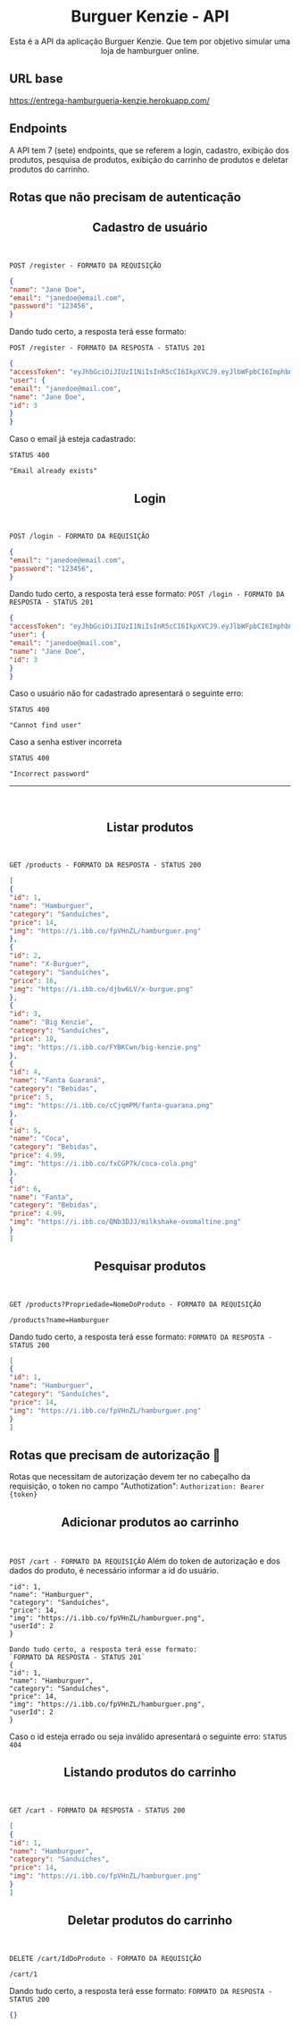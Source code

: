 <h1 align="center">
  Burguer Kenzie - API
</h1>
 
<p align = "center">
Esta é a API da aplicação Burguer Kenzie. Que tem por objetivo simular uma loja de hamburguer online.

</p>
 
## **URL base**
 
https://entrega-hamburgueria-kenzie.herokuapp.com/
 
## **Endpoints**
 
A API tem 7 (sete) endpoints, que se referem a login, cadastro, exibição dos produtos, pesquisa de produtos, exibição do carrinho de produtos e deletar produtos do carrinho.

## Rotas que não precisam de autenticação

<h2 align ='center'> Cadastro de usuário </h2>
<br/>
 
`POST /register - FORMATO DA REQUISIÇÃO`
```json
{
"name": "Jane Doe",
"email": "janedoe@email.com",
"password": "123456",
}
```
 
Dando tudo certo, a resposta terá esse formato:
 
`POST /register - FORMATO DA RESPOSTA - STATUS 201`
```json
{
"accessToken": "eyJhbGciOiJIUzI1NiIsInR5cCI6IkpXVCJ9.eyJlbWFpbCI6ImphbmVkb2VAbWFpbC5jb20iLCJpYXQiOjE2NDMyNTAwMDAsImV4cCI6MTY0MzI1MzYwMCwic3ViIjoiMyJ9.z90xWRIE7pfKRsw-YqqqUtRxBZGtBPgSZ63yqW04qSc",
"user": {
"email": "janedoe@mail.com",
"name": "Jane Doe",
"id": 3
}
}
```
Caso o email já esteja cadastrado:

`STATUS 400`

```
"Email already exists"
```

<h2 align ='center'> Login </h2>
<br/>
 
 
`POST /login - FORMATO DA REQUISIÇÃO`
 
```json
{
"email": "janedoe@email.com",
"password": "123456",
}
```
Dando tudo certo, a resposta terá esse formato:
`POST /login - FORMATO DA RESPOSTA - STATUS 201`
```json
{
"accessToken": "eyJhbGciOiJIUzI1NiIsInR5cCI6IkpXVCJ9.eyJlbWFpbCI6ImphbmVkb2VAbWFpbC5jb20iLCJpYXQiOjE2NDMyNTAwMDAsImV4cCI6MTY0MzI1MzYwMCwic3ViIjoiMyJ9.z90xWRIE7pfKRsw-YqqqUtRxBZGtBPgSZ63yqW04qSc",
"user": {
"email": "janedoe@mail.com",
"name": "Jane Doe",
"id": 3
}
}
```
Caso o usuário não for cadastrado apresentará o seguinte erro:

`STATUS 400`

```
"Cannot find user"
```

Caso a senha estiver incorreta

`STATUS 400`

```
"Incorrect password"
```

---

<br/>

<h2 align ='center'> Listar produtos </h2>
<br/>
 
 
`GET /products - FORMATO DA RESPOSTA - STATUS 200`
```json
[
{
"id": 1,
"name": "Hamburguer",
"category": "Sanduíches",
"price": 14,
"img": "https://i.ibb.co/fpVHnZL/hamburguer.png"
},
{
"id": 2,
"name": "X-Burguer",
"category": "Sanduíches",
"price": 16,
"img": "https://i.ibb.co/djbw6LV/x-burgue.png"
},
{
"id": 3,
"name": "Big Kenzie",
"category": "Sanduíches",
"price": 18,
"img": "https://i.ibb.co/FYBKCwn/big-kenzie.png"
},
{
"id": 4,
"name": "Fanta Guaraná",
"category": "Bebidas",
"price": 5,
"img": "https://i.ibb.co/cCjqmPM/fanta-guarana.png"
},
{
"id": 5,
"name": "Coca",
"category": "Bebidas",
"price": 4.99,
"img": "https://i.ibb.co/fxCGP7k/coca-cola.png"
},
{
"id": 6,
"name": "Fanta",
"category": "Bebidas",
"price": 4.99,
"img": "https://i.ibb.co/QNb3DJJ/milkshake-ovomaltine.png"
}
]
```
 
<h2 align ='center'> Pesquisar produtos </h2>
<br/>
 
 
`GET /products?Propriedade=NomeDoProduto - FORMATO DA REQUISIÇÃO`
 
`/products?name=Hamburguer`
 
Dando tudo certo, a resposta terá esse formato:
`FORMATO DA RESPOSTA - STATUS 200`
```json
[
{
"id": 1,
"name": "Hamburguer",
"category": "Sanduíches",
"price": 14,
"img": "https://i.ibb.co/fpVHnZL/hamburguer.png"
}
]
```
 
## Rotas que precisam de autorização 🔐
 
Rotas que necessitam de autorização devem ter no cabeçalho da requisição, o token no campo "Authotization":
`Authorization: Bearer {token}`
 
<h2 align ='center'> Adicionar produtos ao carrinho </h2>
<br/>

`POST /cart - FORMATO DA REQUISIÇÃO`
Além do token de autorização e dos dados do produto, é necessário informar a id do usuário.

```json{
"id": 1,
"name": "Hamburguer",
"category": "Sanduíches",
"price": 14,
"img": "https://i.ibb.co/fpVHnZL/hamburguer.png",
"userId": 2
}

Dando tudo certo, a resposta terá esse formato:
`FORMATO DA RESPOSTA - STATUS 201`
{
"id": 1,
"name": "Hamburguer",
"category": "Sanduíches",
"price": 14,
"img": "https://i.ibb.co/fpVHnZL/hamburguer.png",
"userId": 2
}
```

Caso o id esteja errado ou seja inválido apresentará o seguinte erro:
`STATUS 404`

<h2 align ='center'> Listando produtos do carrinho </h2>
<br/>
 
 
`GET /cart - FORMATO DA RESPOSTA - STATUS 200`
 
```json
[
{
"id": 1,
"name": "Hamburguer",
"category": "Sanduíches",
"price": 14,
"img": "https://i.ibb.co/fpVHnZL/hamburguer.png"
}
]
```
 
<h2 align ='center'> Deletar produtos do carrinho </h2>
<br/>
 
 
`DELETE /cart/IdDoProduto - FORMATO DA REQUISIÇÃO`
 
`/cart/1`
 
Dando tudo certo, a resposta terá esse formato:
`FORMATO DA RESPOSTA - STATUS 200`
```json
{}
```
